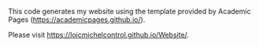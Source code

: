 This code generates my website using the template provided by Academic Pages (https://academicpages.github.io/).

Please visit <https://loicmichelcontrol.github.io/Website/>.
